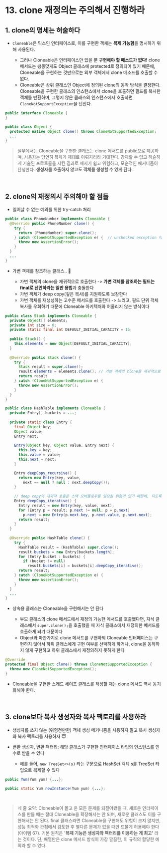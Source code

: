 # 13. clone 재정의는 주의해서 진행하라

## 1. clone의 명세는 허술하다

* `Cloneable`은 믹스인 인터페이스로, 이를 구현한 객체는 **복제 가능함**을 명시하기 위해 사용된다.

  * 그러나 Cloneable은 인터페이스만 있을 뿐 **구현해야 할 메소드가 없다!** clone 메서드는 쌩뚱맞게도 Object 클래스에 protected로 정의되어 있기 때문에, Cloneable을 구현하는 것만으로는 외부 객체에서 clone 메소드를 호출할 수 없다.
  * Cloneable은 상위 클래스인 Object에 정의된 clone의 동작 방식을 결정한다. Cloneable을 구현한 클래스의 인스턴스에서 clone을 호출하면 필드를 복사한 객체를 반환하며, 그렇지 않은 클래스의 인스턴스에서 호출하면 `CloneNotSupportException`을 던진다.


```java
public interface Cloneable {
}
```
```java
public class Object {
  protected native Object clone() throws CloneNotSupportedException;
  ...
}
```

> 실무에서는 Cloneable을 구현한 클래스는 clone 메서드를 public으로 제공하며, 사용자는 당연히 복제가 제대로 이뤄지리라 기대한다. 강제할 수 없고 허술하게 기술된 프로토콜을 지킨 결과로 깨지기 쉽고 위험하고, 모순적인 매커니즘이 탄생한다. **생성자를 호출하지 않고도 객체를 생성할 수 있게 된다.**

<br>

## 2. clone의 재정의시 주의해야 할 점들

* 일어날 수 없는 예외를 위한 try-catch 처리

```java
public class PhoneNumber implements Cloneable {
  @Override public PhoneNumber clone() {
    try {
      return (PhoneNumber) super.clone();
    } catch (CloneNotSupportedException e) {  // unchecked exception 이었어야 한다
      throw new AssertionError();
    }
  }
  ...
}
```

* 가변 객체를 참조하는 클래스.. 🤯

  * 가변 객체의 clone을 재귀적으로 호출한다 -> **가변 객체를 참조하는 필드는 final로 선언하라는 일반 용법**과 충돌한다
  * 가변 객체가 deep copy(깊은 복사)를 지원하도록 보장한다
  * 가변 객체를 재생성하는 고수준 메서드를 호출한다 -> 느리고, 필드 단위 객체 복사를 우회하기 때문에 Cloneable 아키텍처와 어울리지 않는 방식이다

```java
public class Stack implements Cloneable {
  private Object[] elements;
  private int size = 0;
  private static final int DEFAULT_INITIAL_CAPACITY = 16;
  
  public Stack() {
    this.elements = new Object[DEFAULT_INITIAL_CAPACITY];
  }
  
  @Override public Stack clone() {
    try {
      Stack result = super.clone();
      result.elements = elements.clone(); // 가변 객체의 clone을 재귀적으로 호출한다
      return result
    } catch (CloneNotSupportedException e) {
      throw new AssertionError();
    }
  }
}
```

```java
public class HashTable implements Cloneable {
  private Entry[] buckets = ...;
   
  private static class Entry {
    final Object key;
    Object value;
    Entry next;
    
    Entry(Object key, Object value, Entry next) {
      this.key = key;
      this.value = value;
      this.next = next;
    }

    Entry deepCopy_recursive() {
      return new Entry(key, value,
        next == null ? null : next.deepCopy());
    }
    
    // deep copy의 재귀적 호출은 스택 오버플로우를 일으킬 위험이 있기 때문에, 되도록이면 반복적 호출을 이용하자
    Entry deepCopy_iterative() {
      Entry result = new Entry(key, value, next);
      for (Entry p = result; p.next != null; p = p.next)
        p.next = new Entry(p.next.key, p.next.value, p.next.next);
      return result;
    }
  }
  
  @Override public HashTable clone() {
    try {
      HashTable result = (HashTable) super.clone();
      result.buckets = new Entry[buckets.length];
      for (Entry bucket : buckets) {
        if (bucket != null)
          result.buckets[i] = buckets[i].deepCopy_iterative();
      return result;
    } catch (CloneNotSupportedException e) {
      throw new AssertionError();
    }
  }
  ...
}
```

* 상속용 클래스는 Cloneable을 구현해서는 안 된다

  * 부모 클래스의 clone 메서드에서 재정의 가능한 메서드를 호출했다면, 자식 클래스에서 `super.clone();`을 호출했을 때 자식 클래스에서 재정의한 메서드를 호출하게 되기 때문이다
  * Object와 마찬가지로 clone 메서드를 구현하되 Cloneable 인터페이스는 구현하지 않아서 하위 클래스에게 구현 여부를 선택하게 하거나, clone을 동작하지 않게 구현하고 하위 클래스에서 재정의하지 못하게 한다

```java
@Override
protected final Object clone() throws CloneNotSupportedException {
  throw new CloneNotSupportedException();
}
```

* Cloneable을 구현한 스레드 세이프 클래스를 작성할 때는 clone 메서드 역시 동기화해야 한다.

<br>

## 3. clone보다 복사 생성자와 복사 팩토리를 사용하라
* 생성자를 쓰지 않는 (위험천만한) 객체 생성 메커니즘을 사용하지 말고 복사 생성자와 복사 팩토리를 사용하자 😇
* 변환 생성자, 변환 팩터리: 해당 클래스가 구현한 인터페이스 타입의 인스턴스를 인수로 받을 수 있다

  * 에를 들어, `new TreeSet<>(s)` 라는 구문으로 HashSet 객체 s를 TreeSet 타입으로 복제할 수 있다

```java
public Yum(Yum yum) {...};
```
```java
public static Yum newInstance(Yum yum) {...};
```

<br>

> 네 줄 요약: Cloneable이 몰고 온 모든 문제를 되짚어봤을 때, 새로운 인터페이스를 만들 때는 절대 Cloneable을 확장해서는 안 되며, 새로운 클래스도 이를 구현해서는 안 된다. final 클래스라면 Cloneable을 구현해도 위험이 크지 않지만, 성능 최적화 관점에서 검토한 후 별다른 문제가 없을 때만 드물게 허용해야 한다(아이템 67). 기본 원칙은 **'복제 기능은 생성자와 팩터리를 이용하는 게 최고'** 라는 것이다. 단, 배열만은 clone 메서드 방식이 가장 깔끔한, 이 규칙의 합당한 예외라 할 수 있다.
